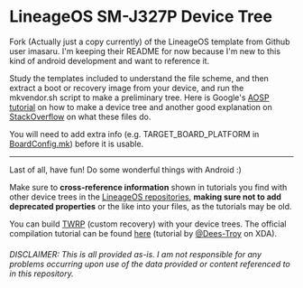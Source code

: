 # LineageOS SM-J327P Device Tree

Fork (Actually just a copy currently) of the LineageOS template from Github user imasaru. I'm keeping their README for now because I'm new to this kind of android development and want to reference it.

Study the templates included to understand the file scheme, and then extract a boot or recovery image from your device, and run the mkvendor.sh script to make a preliminary tree. Here is Google's [AOSP tutorial](https://source.android.com/setup/develop/new-device) on how to make a device tree and another good explanation on [StackOverflow](https://stackoverflow.com/a/11353248) on what these files do.

You will need to add extra info (e.g. TARGET_BOARD_PLATFORM in [BoardConfig.mk](BoardConfig.mk.template)) before it is usable.
______

Last of all, have fun! Do some wonderful things with Android :)

Make sure to **cross-reference information** shown in tutorials you find with other device trees in the [LineageOS repositories](https://github.com/LineageOS?utf8=✓&q=android_device), **making sure not to add deprecated properties** or the like into your files, as the tutorials may be old.

You can build [TWRP](https://twrp.me/) (custom recovery) with your device trees. The official compilation tutorial can be found [here](https://forum.xda-developers.com/showthread.php?t=1943625) (tutorial by [@Dees-Troy](https://github.com/Dees-Troy) on XDA).

###### DISCLAIMER: This is all provided as-is. I am not responsible for any problems occurring upon use of the data provided or content referenced to in this repository.
